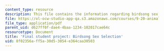 ```yaml
---
content_type: resource
description: This file contains the information regarding birdsong sex selection.
file: https://ol-ocw-studio-app-qa.s3.amazonaws.com/courses/9-20-animal-behavior-fall-2013/8f02356aff5a30d53054e364caa30503_MIT9_20F13_Trent_Erika.pdf
file_type: application/pdf
parent_uid: d627ff0f-dae4-4baa-1234-102017cae64c
resourcetype: Document
title: 'Final student project: Birdsong Sex Selection'
uid: 8f02356a-ff5a-30d5-3054-e364caa30503
---
```

